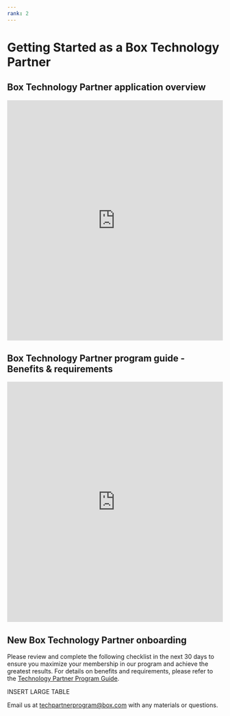 ```yaml
---
rank: 2
---
```


# Getting Started as a Box Technology Partner

## Box Technology Partner application overview

<!-- markdownlint-disable line-length -->

<iframe 
    src="https://cloud.app.box.com/embed/s/yvthgeaqg4cfml9wer899cb7vbx9mhj5" style="width: 100%;" 
    height="560" 
    frameborder="0" 
    allowfullscreen="allowfullscreen"
    title="Box Technology Partner Application Overview"
></iframe>

<!-- markdownlint-enable line-length -->

## Box Technology Partner program guide - Benefits & requirements

<!-- markdownlint-disable line-length -->

<iframe 
    src="https://cloud.app.box.com/embed/s/zv52vkx7ye6fb4hkaruostmp7420w83p" style="width: 100%;"
    height="560" 
    frameborder="0" 
    allowfullscreen="allowfullscreen"
    title="Box Technology Partner Program Guide - Benefits & Requirements"
></iframe>

<!-- markdownlint-enable line-length -->

## New Box Technology Partner onboarding

Please review and complete the following checklist in the next 30 days to
ensure you maximize your membership in our program and achieve the greatest
results. For details on benefits and requirements, please refer to the
[Technology Partner Program Guide][guide].

INSERT LARGE TABLE

Email us at [techpartnerprogram@box.com][mail] with any materials or questions.

<!-- i18n-enable localize-links -->
[guide]: https://cloud.app.box.com/v/technologypartnerprogramguide
<!-- i18n-disable localize-links -->
[mail]: mailto:techpartnerprogram@box.com
